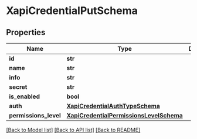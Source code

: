 # XapiCredentialPutSchema

## Properties
Name | Type | Description | Notes
------------ | ------------- | ------------- | -------------
**id** | **str** |  | [optional] 
**name** | **str** |  | [optional] 
**info** | **str** |  | [optional] 
**secret** | **str** |  | [optional] 
**is_enabled** | **bool** |  | [optional] 
**auth** | [**XapiCredentialAuthTypeSchema**](XapiCredentialAuthTypeSchema.md) |  | [optional] 
**permissions_level** | [**XapiCredentialPermissionsLevelSchema**](XapiCredentialPermissionsLevelSchema.md) |  | [optional] 

[[Back to Model list]](../README.md#documentation-for-models) [[Back to API list]](../README.md#documentation-for-api-endpoints) [[Back to README]](../README.md)

